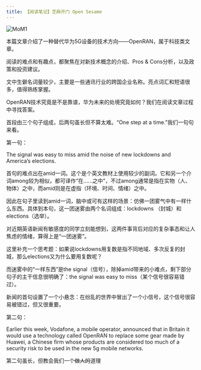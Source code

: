 ```yaml
---
title: 【阅读笔记】芝麻开门 Open Sesame
---
```


![MoM1](https://seth-1254428880.cos.ap-shanghai.myqcloud.com/Open.jpg)

本篇文章介绍了一种替代华为5G设备的技术方向——OpenRAN，属于科技类文章。

阅读的难点和有趣点，都聚焦在对新技术概念的介绍、Pros & Cons分析，以及政策和投资建议。

文中生僻名词量较少，主要是一些通讯行业的跨国企业名称。亮点词汇和短语很多，值得熟练掌握。

<!--more-->

OpenRAN技术究竟是不是靠谱，华为未来的处境究竟如何？我们在阅读文章过程中寻找答案。

首段由三个句子组成，后两句虽长但不算太难。“One step at a time.”我们一句句来看。

第一句：

The signal was easy to miss amid the noise of new lockdowns and America’s elections.

首句的难点出在amid一词。这个是个英文教材上使用较少的副词。它和另一个介词among较为相似，都可译作“在……之中”，不过among通常是指在实物（人、物体）之中，而amid则是在虚指（环境、时间、情绪）之中。

因此在句子里读到amid一词，脑中或可有这样的场景：仿佛一团雾气中有一样什么东西。具体到本句，这一团迷雾由两个名词组成：lockdowns （封城）和elections（选举）。

对近期英语新闻有敏感度的同学立刻能想到，这两件事背后对应的复杂事态和让人焦虑的情绪，算得上是“一团迷雾”。

这里补充一个思考题：如果说lockdowns用复数是指不同地域、多次反复的封城，那么elections又为什么要用复数呢？

而迷雾中的“一样东西”是the signal（信号），除掉amid带来的小难点，剩下部分句子的主干信息很明确了：the signal was easy to miss（某个信号很容易错过）。

新闻的首句设置了一个小悬念：在纷乱的世界中冒出了一个小信号，这个信号很容易被错过，但又很重要。

第二句：

Earlier this week, Vodafone, a mobile operator, announced that in Britain it would use a technology called OpenRAN to replace some gear made by Huawei, a Chinese firm whose products are considered too much of a security risk to be used in the new 5g mobile networks.

第二句虽长，但教会我们一个~~做人的~~道理
